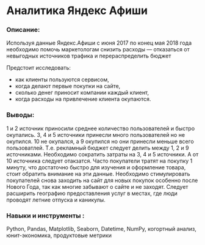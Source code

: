 # Аналитика Яндекс Афиши

### Описание:
Используя данные Яндекс.Афиши с июня 2017 по конец мая 2018 года необходимо помочь маркетологам снизить расходы — отказаться от невыгодных источников трафика и перераспределить бюджет

Предстоит исследовать:

* как клиенты пользуются сервисом,
* когда делают первые покупки на сайте,
* сколько денег приносит компании каждый клиент,
* когда расходы на привлечение клиента окупаются.

### Выводы:

1 и 2 источник приносили среднее количество пользователей и быстро окупались. 3, 4 и 5 источники принесли много пользователей но не окупился. 10 не окупался, а 9 окупился но они принесли меньше всего пользоватлей. Т.е. рекламный бюджет следует делить между 1, 2 и 9 источниками. 
Необходимо сократить затраты на 3, 4 и 5 источники. А от 10 источника следует отакзатся.
Часто покупатели тратят на покупку 1 минуту, что достаточно быстро для изучения  и оформление товара, стоит обратить внимание на эти данные. 
Необходимо стимулировать покупателей снова заходить на сайт для новых покупок особенно после Нового Года, так как многие забывают о сайте и не заходят. Следует расширить географию предоставления услуг в местах, где люди проводят летние отпуска и каникулы.

### Навыки и инструменты :
Python, Pandas, Matplotlib, Seaborn, Datetime, NumPy, когортный анализ, юнит-экономика, продуктовые метрики
